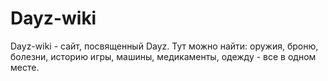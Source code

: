# Dayz-wiki
Dayz-wiki - сайт, посвященный Dayz. Тут можно найти: оружия, броню, болезни, историю игры, машины, медикаменты, одежду - все в одном месте.
